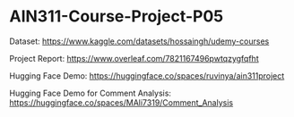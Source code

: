 # AIN311-Course-Project-P05

Dataset: https://www.kaggle.com/datasets/hossaingh/udemy-courses

Project Report: https://www.overleaf.com/7821167496pwtqzygfqfht

Hugging Face Demo: https://huggingface.co/spaces/ruvinya/ain311project

Hugging Face Demo for Comment Analysis: https://huggingface.co/spaces/MAli7319/Comment_Analysis
